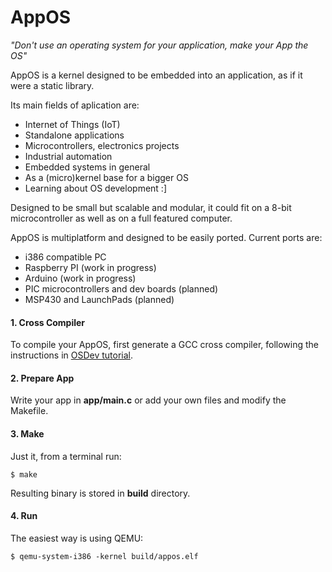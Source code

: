 # AppOS
*"Don't use an operating system for your application, make your App the OS"*

AppOS is a kernel designed to be embedded into an application, as if it were a static library.

Its main fields of aplication are:

- Internet of Things (IoT)
- Standalone applications
- Microcontrollers, electronics projects
- Industrial automation
- Embedded systems in general
- As a (micro)kernel base for a bigger OS
- Learning about OS development :]

Designed to be small but scalable and modular, it could fit on a 8-bit microcontroller as well as on a full featured computer.

AppOS is multiplatform and designed to be easily ported. Current ports are:

- i386 compatible PC
- Raspberry PI (work in progress)
- Arduino (work in progress)
- PIC microcontrollers and dev boards (planned)
- MSP430 and LaunchPads (planned)

#### 1. Cross Compiler

To compile your AppOS, first generate a GCC cross compiler, following the instructions in [OSDev tutorial](http://wiki.osdev.org/GCC_Cross-Compiler).

#### 2. Prepare App

Write your app in **app/main.c** or add your own files and modify the Makefile.

#### 3. Make

Just it, from a terminal run:

	$ make

Resulting binary is stored in **build** directory.

#### 4. Run

The easiest way is using QEMU:

	$ qemu-system-i386 -kernel build/appos.elf
